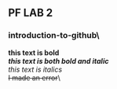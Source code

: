 ## PF LAB 2
### introduction-to-github\
**this text is bold**\
***this text is both bold and italic***\
*this text is italics*\
~~I made an error~~\
